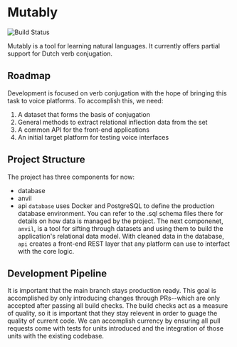 # Mutably
![Build Status](http://teamcity.marcusposey.com/app/rest/builds/aggregated/strob:(buildType:(project:(id:Mutably)))/statusIcon.svg)

Mutably is a tool for learning natural languages. It currently offers partial
support for Dutch verb conjugation.

## Roadmap
Development is focused on verb conjugation with the hope of bringing this task
to voice platforms. To accomplish this, we need:

1. A dataset that forms the basis of conjugation
2. General methods to extract relational inflection data from the set
3. A common API for the front-end applications
4. An initial target platform for testing voice interfaces

## Project Structure
The project has three components for now:
* database
* anvil
* api
`database` uses Docker and PostgreSQL to define the production database environment.
You can refer to the .sql schema files there for details on how data is managed
by the project. The next componenet, `anvil`, is a tool for sifting through
datasets and using them to build the application's relational data model. With
cleaned data in the database, `api` creates a front-end REST layer that any
platform can use to interfact with the core logic.

## Development Pipeline
It is important that the main branch stays production ready. This goal is
accomplished by only introducing changes through PRs--which are only accepted
after passing all build checks. The build checks act as a measure of quality,
so it is important that they stay relevent in order to guage the quality of
current code. We can accomplish currency by ensuring all pull requests come
with tests for units introduced and the integration of those units with the
existing codebase.
